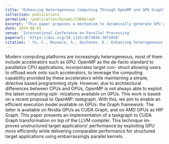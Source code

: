 ```yaml
---
title: "Enhancing Heterogeneous Computing Through OpenMP and GPU Graph"
collection: publications
permalink: /publication/DynamicCUDAGraph
excerpt: 'This paper proposes a mechanism to dynamically generate GPU graphs, such as CUDA graphs, based on OpenMP target offloading mechanism with the taskgraph framework. The work enhances the interoperability of OpenMP with other parallel programming models and improves the performance of OpenMP accelerator model.'
date: 2024-08-01
venue: 'International Conference on Parallel Processing'
paperurl: 'https://doi.org/10.1145/3673038.3673050'
citation: ' Yu, C., Royuela, S., Quiñones, E.: Enhancing heterogeneous computing through openmp and gpu graph. In: 53rd International Conference on Parallel Processing (2024).'
---
```


Modern computing platforms are increasingly heterogeneous, most
of them include accelerators such as GPU. OpenMP as the de-facto
standard to parallelize CPU applications, incorporates target con-
struct allowing users to offload work onto such accelerators, to
leverage the computing capability provided by these accelerators
while maintaining a simple, directive based programming style.
However, due to architectural differences between CPUs and GPUs,
OpenMP is not always able to exploit the latest computing opti-
mizations available on GPUs.
This work is based on a recent proposal to OpenMP: taskgraph.
With this, we aim to enable an efficient execution model available
on GPUs: the Graph framework. The latter is available on Nvidia
GPUs as CUDA Graph, and on AMD GPUs as HIP Graph. This
paper presents an implementation of a taskgraph to CUDA Graph
transformation on top of the LLVM compiler. This technique im-
proves unstructured target applications’ performance by exploiting
GPU more efficiently while delivering comparable performance
for structured target applications using embarrassingly parallel
kernels.